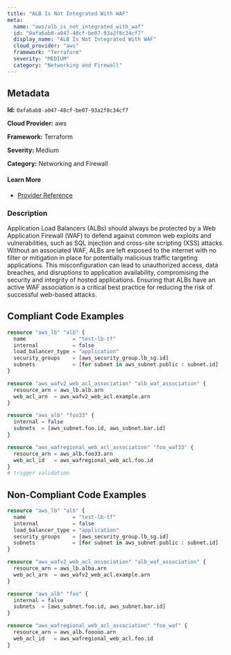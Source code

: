 ```yaml
---
title: "ALB Is Not Integrated With WAF"
meta:
  name: "aws/alb_is_not_integrated_with_waf"
  id: "0afa6ab8-a047-48cf-be07-93a2f8c34cf7"
  display_name: "ALB Is Not Integrated With WAF"
  cloud_provider: "aws"
  framework: "Terraform"
  severity: "MEDIUM"
  category: "Networking and Firewall"
---
```

## Metadata

**Id:** `0afa6ab8-a047-48cf-be07-93a2f8c34cf7`

**Cloud Provider:** aws

**Framework:** Terraform

**Severity:** Medium

**Category:** Networking and Firewall

#### Learn More

 - [Provider Reference](https://registry.terraform.io/providers/hashicorp/aws/latest/docs/resources/wafregional_web_acl_association)

### Description

 Application Load Balancers (ALBs) should always be protected by a Web Application Firewall (WAF) to defend against common web exploits and vulnerabilities, such as SQL injection and cross-site scripting (XSS) attacks. Without an associated WAF, ALBs are left exposed to the internet with no filter or mitigation in place for potentially malicious traffic targeting applications. This misconfiguration can lead to unauthorized access, data breaches, and disruptions to application availability, compromising the security and integrity of hosted applications. Ensuring that ALBs have an active WAF association is a critical best practice for reducing the risk of successful web-based attacks.


## Compliant Code Examples
```terraform
resource "aws_lb" "alb" {
  name               = "test-lb-tf"
  internal           = false
  load_balancer_type = "application"
  security_groups    = [aws_security_group.lb_sg.id]
  subnets            = [for subnet in aws_subnet.public : subnet.id]
}

resource "aws_wafv2_web_acl_association" "alb_waf_association" {
  resource_arn = aws_lb.alb.arn
  web_acl_arn  = aws_wafv2_web_acl.example.arn
}
```

```terraform
resource "aws_alb" "foo33" {
  internal = false
  subnets  = [aws_subnet.foo.id, aws_subnet.bar.id]
}

resource "aws_wafregional_web_acl_association" "foo_waf33" {
  resource_arn = aws_alb.foo33.arn
  web_acl_id   = aws_wafregional_web_acl.foo.id
}
# trigger validation

```
## Non-Compliant Code Examples
```terraform
resource "aws_lb" "alb" {
  name               = "test-lb-tf"
  internal           = false
  load_balancer_type = "application"
  security_groups    = [aws_security_group.lb_sg.id]
  subnets            = [for subnet in aws_subnet.public : subnet.id]
}

resource "aws_wafv2_web_acl_association" "alb_waf_association" {
  resource_arn = aws_lb.alba.arn
  web_acl_arn  = aws_wafv2_web_acl.example.arn
}
```

```terraform
resource "aws_alb" "foo" {
  internal = false
  subnets  = [aws_subnet.foo.id, aws_subnet.bar.id]
}

resource "aws_wafregional_web_acl_association" "foo_waf" {
  resource_arn = aws_alb.fooooo.arn
  web_acl_id   = aws_wafregional_web_acl.foo.id
}


```